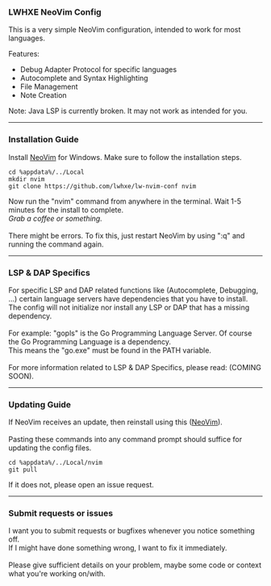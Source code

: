 ### LWHXE NeoVim Config

This is a very simple NeoVim configuration, intended to work for most languages.

Features:
- Debug Adapter Protocol for specific languages
- Autocomplete and Syntax Highlighting
- File Management
- Note Creation

Note: Java LSP is currently broken. It may not work as intended for you.

---

### Installation Guide

Install [NeoVim](https://github.com/neovim/neovim) for Windows.
Make sure to follow the installation steps.

    cd %appdata%/../Local
    mkdir nvim
    git clone https://github.com/lwhxe/lw-nvim-conf nvim

Now run the "nvim" command from anywhere in the terminal. Wait 1-5 minutes for the install to complete.
\
*Grab a coffee or something.*
\
\
There might be errors. To fix this, just restart NeoVim by using ":q" and running the command again.

---

### LSP & DAP Specifics

For specific LSP and DAP related functions like (Autocomplete, Debugging, ...) certain language servers have dependencies that you have to install.\
The config will not initialize nor install any LSP or DAP that has a missing dependency.\
\
For example: "gopls" is the Go Programming Language Server. Of course the Go Programming Language is a dependency.\
This means the "go.exe" must be found in the PATH variable.\
\
For more information related to LSP & DAP Specifics, please read: (COMING SOON).

---

### Updating Guide

If NeoVim receives an update, then reinstall using this ([NeoVim](https://github.com/neovim/neovim)).\
\
Pasting these commands into any command prompt should suffice for updating the config files.

    cd %appdata%/../Local/nvim
    git pull

If it does not, please open an issue request.

---

### Submit requests or issues

I want you to submit requests or bugfixes whenever you notice something off.\
If I might have done something wrong, I want to fix it immediately.\
\
Please give sufficient details on your problem, maybe some code or context what you're working on/with.
